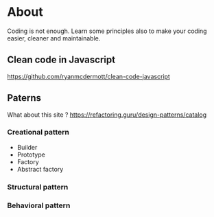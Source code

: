 # About
Coding is not enough. Learn some principles also to make your coding easier, cleaner and maintainable.

## Clean code in Javascript
https://github.com/ryanmcdermott/clean-code-javascript

## Paterns
What about this site ? 
https://refactoring.guru/design-patterns/catalog


### Creational pattern

- Builder
- Prototype
- Factory
- Abstract factory 

### Structural pattern

### Behavioral pattern